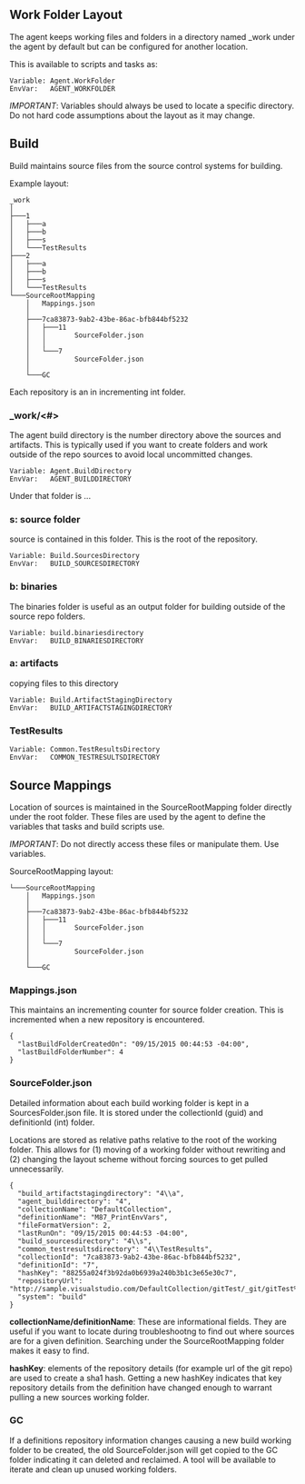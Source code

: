 ## Work Folder Layout

The agent keeps working files and folders in a directory named _work under the agent by default but can be configured for another location.

This is available to scripts and tasks as:

```
Variable: Agent.WorkFolder
EnvVar:   AGENT_WORKFOLDER
```

*IMPORTANT*: Variables should always be used to locate a specific directory.  Do not hard code assumptions about the layout as it may change.

## Build

Build maintains source files from the source control systems for building.  

Example layout:

```
_work
│  
├───1
│   ├───a
│   ├───b
│   ├───s
│   └───TestResults
├───2
│   ├───a
│   ├───b
│   ├───s
│   └───TestResults
└───SourceRootMapping
    │   Mappings.json
    │  
    ├───7ca83873-9ab2-43be-86ac-bfb844bf5232
    │   ├───11
    │   │       SourceFolder.json
    │   │      
    │   └───7
    │           SourceFolder.json
    │          
    └───GC
```

Each repository is an in incrementing int folder.  

### _work/<#>

The agent build directory is the number directory above the sources and artifacts.  This is typically used if you want to create folders and work outside of the repo sources to avoid local uncommitted changes.

```
Variable: Agent.BuildDirectory
EnvVar:   AGENT_BUILDDIRECTORY
```

Under that folder is ...

### s: source folder

source is contained in this folder.  This is the root of the repository.

```
Variable: Build.SourcesDirectory
EnvVar:   BUILD_SOURCESDIRECTORY
```

### b: binaries

The binaries folder is useful as an output folder for building outside of the source repo folders.

```
Variable: build.binariesdirectory
EnvVar:   BUILD_BINARIESDIRECTORY
```

### a: artifacts

copying files to this directory

```
Variable: Build.ArtifactStagingDirectory
EnvVar:   BUILD_ARTIFACTSTAGINGDIRECTORY
```

### TestResults

```
Variable: Common.TestResultsDirectory
EnvVar:   COMMON_TESTRESULTSDIRECTORY
```

## Source Mappings

Location of sources is maintained in the SourceRootMapping folder directly under the root folder.  These files are used by the agent to define the variables that tasks and build scripts use. 

*IMPORTANT*: Do not directly access these files or manipulate them.  Use variables.

SourceRootMapping layout:

```
└───SourceRootMapping
    │   Mappings.json
    │  
    ├───7ca83873-9ab2-43be-86ac-bfb844bf5232
    │   ├───11
    │   │       SourceFolder.json
    │   │      
    │   └───7
    │           SourceFolder.json
    │          
    └───GC
```

### Mappings.json

This maintains an incrementing counter for source folder creation.  This is incremented when a new repository is encountered.

```
{
  "lastBuildFolderCreatedOn": "09/15/2015 00:44:53 -04:00",
  "lastBuildFolderNumber": 4
}
```

### SourceFolder.json

Detailed information about each build working folder is kept in a SourcesFolder.json file.  It is stored under the collectionId (guid) and definitionId (int) folder.

Locations are stored as relative paths relative to the root of the working folder.  This allows for (1) moving of a working folder without rewriting and (2) changing the layout scheme without forcing sources to get pulled unnecessarily.

```
{
  "build_artifactstagingdirectory": "4\\a",
  "agent_builddirectory": "4",
  "collectionName": "DefaultCollection",
  "definitionName": "M87_PrintEnvVars",
  "fileFormatVersion": 2,
  "lastRunOn": "09/15/2015 00:44:53 -04:00",
  "build_sourcesdirectory": "4\\s",
  "common_testresultsdirectory": "4\\TestResults",
  "collectionId": "7ca83873-9ab2-43be-86ac-bfb844bf5232",
  "definitionId": "7",
  "hashKey": "88255a024f3b92da0b6939a240b3b1c3e65e30c7",
  "repositoryUrl": "http://sample.visualstudio.com/DefaultCollection/gitTest/_git/gitTest%20WithSpace",
  "system": "build"
}
```

**collectionName/definitionName**: These are informational fields.  They are useful if you want to locate during troubleshootng to find out where sources are for a given definition.  Searching under the SourceRootMapping folder makes it easy to find. 

**hashKey**: elements of the repository details (for example url of the git repo) are used to create a sha1 hash.  Getting a new hashKey indicates that key repository details from the definition have changed enough to warrant pulling a new sources working folder.


### GC

If a definitions repository information changes causing a new build working folder to be created, the old SourceFolder.json will get copied to the GC folder indicating it can deleted and reclaimed.  A tool will be available to iterate and clean up unused working folders.










